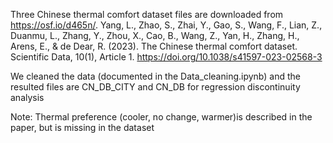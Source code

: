 
Three Chinese thermal comfort dataset files are downloaded from https://osf.io/d465n/. 
Yang, L., Zhao, S., Zhai, Y., Gao, S., Wang, F., Lian, Z., Duanmu, L., Zhang, Y., Zhou, X., Cao, B., Wang, Z., Yan, H., Zhang, H., Arens, E., & de Dear, R. (2023). The Chinese thermal comfort dataset. Scientific Data, 10(1), Article 1. https://doi.org/10.1038/s41597-023-02568-3

We cleaned the data (documented in the Data_cleaning.ipynb) and the resulted files are CN_DB_CITY and CN_DB for regression discontinuity analysis

Note:
Thermal preference (cooler, no change, warmer)is described in the paper, but is missing in the dataset
